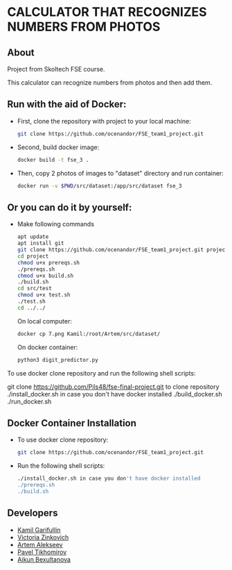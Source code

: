 # CALCULATOR THAT RECOGNIZES NUMBERS FROM PHOTOS 

## About
Project from Skoltech FSE course.

This calculator can recognize numbers from photos and then add them.


## Run with the aid of Docker:
- First, clone the repository with project to your local machine:
   ```bash
   git clone https://github.com/ocenandor/FSE_team1_project.git
   ```
- Second, build docker image:
   ```bash
   docker build -t fse_3 .
   ```
- Then, copy 2 photos of images to "dataset" directory and run container:
   ```bash
   docker run -v $PWD/src/dataset:/app/src/dataset fse_3
   ```

## Or you can do it by yourself:

- Make following commands 
   ```bash
   apt update
   apt install git
   git clone https://github.com/ocenandor/FSE_team1_project.git project
   cd project
   chmod u+x prereqs.sh
   ./prereqs.sh
   chmod u+x build.sh
   ./build.sh
   cd src/test
   chmod u+x test.sh
   ./test.sh
   cd ../../
   ```
   On local computer:
   ```bash
   docker cp 7.png Kamil:/root/Artem/src/dataset/
   ```

   On docker container:
   ```bash
   python3 digit_predictor.py
   ```

To use docker clone repository and run the following shell scripts:

git clone https://github.com/Pils48/fse-final-project.git to clone repository
./install_docker.sh in case you don't have docker installed
./build_docker.sh
./run_docker.sh


## Docker Container Installation
- To use docker clone repository:
   ```bash
   git clone https://github.com/ocenandor/FSE_team1_project.git
   ```
- Run the following shell scripts:
   ```bash
   ./install_docker.sh in case you don't have docker installed
   ./prereqs.sh
   ./build.sh
   ```



## Developers
- [Kamil Garifullin](https://github.com/kzGarifullin)
- [Victoria Zinkovich](https://github.com/victoriazinkovich)
- [Artem Alekseev](https://github.com/a007mg)
- [Pavel Tikhomirov](https://github.com/ocenandor)
- [Aikun Bexultanova](https://github.com/fokrey)

